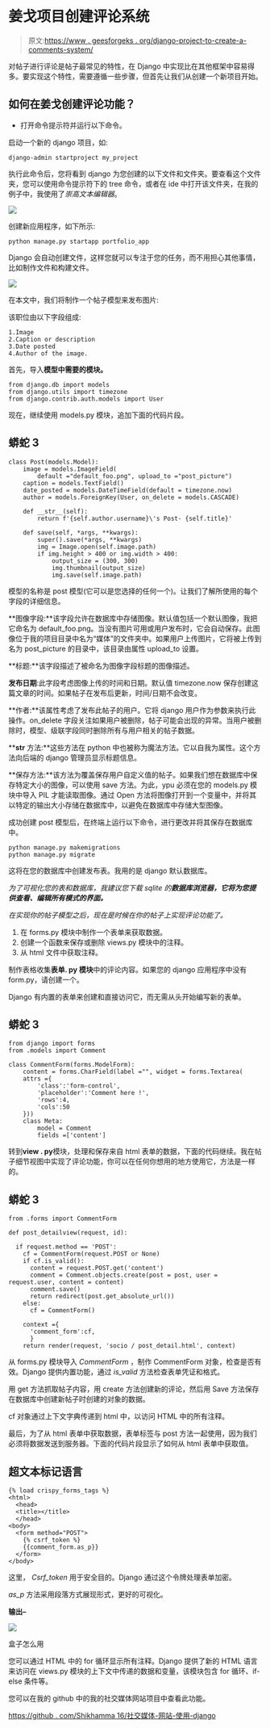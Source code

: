 # 姜戈项目创建评论系统

> 原文:[https://www . geesforgeks . org/django-project-to-create-a-comments-system/](https://www.geeksforgeeks.org/django-project-to-create-a-comments-system/)

对帖子进行评论是帖子最常见的特性，在 Django 中实现比在其他框架中容易得多。要实现这个特性，需要遵循一些步骤，但首先让我们从创建一个新项目开始。

## 如何在姜戈创建评论功能？

*   打开命令提示符并运行以下命令。

启动一个新的 django 项目，如:

```
django-admin startproject my_project
```

执行此命令后，您将看到 django 为您创建的以下文件和文件夹。要查看这个文件夹，您可以使用命令提示符下的 tree 命令，或者在 ide 中打开该文件夹，在我的例子中，我使用了*崇高文本编辑器*。

![](img/4674c135be762a05d296c55539631592.png)

创建新应用程序，如下所示:

```
python manage.py startapp portfolio_app
```

Django 会自动创建文件，这样您就可以专注于您的任务，而不用担心其他事情，比如制作文件和构建文件。

![](img/f8dbfd3dc5f15e22cc8a467696a3977d.png)

在本文中，我们将制作一个帖子模型来发布图片:

该职位由以下字段组成:

```
1.Image
2.Caption or description
3.Date posted
4.Author of the image.
```

首先，导入**模型中需要的模块。**

```
from django.db import models
from django.utils import timezone
from django.contrib.auth.models import User
```

现在，继续使用 models.py 模块，追加下面的代码片段。

## 蟒蛇 3

```
class Post(models.Model):
    image = models.ImageField(
        default ="default_foo.png", upload_to ="post_picture")
    caption = models.TextField()
    date_posted = models.DateTimeField(default = timezone.now)
    author = models.ForeignKey(User, on_delete = models.CASCADE)

    def __str__(self):
        return f'{self.author.username}\'s Post- {self.title}'

    def save(self, *args, **kwargs):
        super().save(*args, **kwargs)
        img = Image.open(self.image.path)
        if img.height > 400 or img.width > 400:
            output_size = (300, 300)
            img.thumbnail(output_size)
            img.save(self.image.path)
```

模型的名称是 post 模型(它可以是您选择的任何一个)。让我们了解所使用的每个字段的详细信息。

**图像字段:**该字段允许在数据库中存储图像。默认值包括一个默认图像，我把它命名为 default_foo.png。当没有图片可用或用户发布时，它会自动保存。此图像位于我的项目目录中名为“媒体”的文件夹中。如果用户上传图片，它将被上传到名为 post_picture 的目录中，该目录由属性 upload_to 设置。

**标题:**该字段描述了被命名为图像字段标题的图像描述。

**发布日期**:此字段考虑图像上传的时间和日期。默认值 timezone.now 保存创建这篇文章的时间。如果帖子在发布后更新，时间/日期不会改变。

**作者:**该属性考虑了发布此帖子的用户。它将 django 用户作为参数来执行此操作。on_delete 字段关注如果用户被删除，帖子可能会出现的异常。当用户被删除时，模型、级联字段同时删除所有与用户相关的帖子数据。

**__str__ 方法:**这些方法在 python 中也被称为魔法方法。它以自我为属性。这个方法向后端的 django 管理员显示标题信息。

**保存方法:**该方法为覆盖保存用户自定义值的帖子。如果我们想在数据库中保存特定大小的图像，可以使用 save 方法。为此，ypu 必须在您的 models.py 模块中导入 PIL 才能读取图像。通过 Open 方法将图像打开到一个变量中，并将其以特定的输出大小存储在数据库中，以避免在数据库中存储大型图像。

成功创建 post 模型后，在终端上运行以下命令，进行更改并将其保存在数据库中。

```
python manage.py makemigrations
python manage.py migrate
```

这将在您的数据库中创建发布表。我用的是 django 默认数据库。

*为了可视化您的表和数据库，我建议您下载 sqlite 的**数据库浏览器，它将为您提供查看、编辑所有模式的界面。***

*在实现你的帖子模型之后，现在是时候在你的帖子上实现评论功能了。*

1.  在 forms.py 模块中制作一个表单来获取数据。
2.  创建一个函数来保存或删除 views.py 模块中的注释。
3.  从 html 文件中获取注释。

制作表格收集**表单. py 模块**中的评论内容。如果您的 django 应用程序中没有 form.py，请创建一个。

Django 有内置的表单来创建和直接访问它，而无需从头开始编写新的表单。

## 蟒蛇 3

```
from django import forms
from .models import Comment

class CommentForm(forms.ModelForm):
    content = forms.CharField(label ="", widget = forms.Textarea(
    attrs ={
        'class':'form-control',
        'placeholder':'Comment here !',
        'rows':4,
        'cols':50
    }))
    class Meta:
        model = Comment
        fields =['content']
```

转到**view . py**模块，处理和保存来自 html 表单的数据，下面的代码继续。我在帖子细节视图中实现了评论功能，你可以在任何你想用的地方使用它，方法是一样的。

## 蟒蛇 3

```
from .forms import CommentForm

def post_detailview(request, id):

  if request.method == 'POST':
    cf = CommentForm(request.POST or None)
    if cf.is_valid():
      content = request.POST.get('content')
      comment = Comment.objects.create(post = post, user = request.user, content = content)
      comment.save()
      return redirect(post.get_absolute_url())
    else:
      cf = CommentForm()

    context ={
      'comment_form':cf,
      }
    return render(request, 'socio / post_detail.html', context)
```

从 forms.py 模块导入 *CommentForm* ，制作 CommentForm 对象，检查是否有效。Django 提供内置功能，通过 *is_valid* 方法检查表单凭证和格式。

用 get 方法抓取帖子内容，用 create 方法创建新的评论，然后用 Save 方法保存在数据库中创建新帖子时创建的对象的数据。

cf 对象通过上下文字典传递到 html 中，以访问 HTML 中的所有注释。

最后，为了从 html 表单中获取数据，表单标签与 post 方法一起使用，因为我们必须将数据发送到服务器。下面的代码片段显示了如何从 html 表单中获取值。

## 超文本标记语言

```
{% load crispy_forms_tags %}
<html>
  <head>
  <title></title>
  </head>
<body> 
  <form method="POST">
    {% csrf_token %}
    {{comment_form.as_p}}
  </form>
</body>
```

这里， *Csrf_token* 用于安全目的。Django 通过这个令牌处理表单加密。

*as_p* 方法采用段落方式展现形式，更好的可视化。

**输出–**

[![](img/14e8f7eee5efc479283ab0b8c5298b1f.png)](https://media.geeksforgeeks.org/wp-content/uploads/20200608014818/gfgimg-300x117.PNG)

盒子怎么用

您可以通过 HTML 中的 for 循环显示所有注释。Django 提供了新的 HTML 语言来访问在 views.py 模块的上下文中传递的数据和变量，该模块包含 for 循环、if-else 条件等。

您可以在我的 github 中的我的社交媒体网站项目中查看此功能。

[https://github . com/Shikhamma 16/社交媒体-网站-使用-django](https://github.com/Shikharm16/social-media-site-using-django)